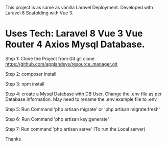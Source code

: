 This project is as same as vanilla Laravel Deployment. Developed with Laravel 8 Scafolding with Vue 3.

Uses Tech:
Laravel 8
Vue 3
Vue Router 4
Axios
Mysql Database.
==========================

Step 1: Clone the Project from Git
git clone https://github.com/applandsys/resource_manager.git

Step 2: composer install

Step 3: npm install

Step 4: create a Mysql Database with DB User. Change the .env file as per Database information. May need to rename the .env.example file to .env 

Step 5: Run Command 'php artisan migrate' or 'php artisan migrate:fresh'

Step 6: Run Command 'php artisan key:generate'

Step 7: Run command 'php artisan serve'  (To run the Local server)

Thanks

